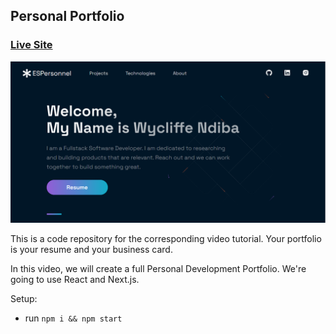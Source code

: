 ## Personal Portfolio

### [Live Site](https://github.com/ESPersonnel/ESPersonnel-Portfolio)

![Portfolio Website](/public/images/home_screenshot.png)

This is a code repository for the corresponding video tutorial. Your portfolio is your resume and your business card.

In this video, we will create a full Personal Development Portfolio. We're going to use React and Next.js.

Setup:
- run ```npm i && npm start```

